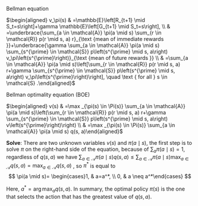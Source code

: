 Bellman equation

$\begin{aligned} v_\pi(s) & =\mathbb{E}\left[R_{t+1} \mid S_t=s\right]+\gamma \mathbb{E}\left[G_{t+1} \mid S_t=s\right], \\ & =\underbrace{\sum_{a \in \mathcal{A}} \pi(a \mid s) \sum_{r \in \mathcal{R}} p(r \mid s, a) r}_{\text {mean of immediate rewards }}+\underbrace{\gamma \sum_{a \in \mathcal{A}} \pi(a \mid s) \sum_{s^{\prime} \in \mathcal{S}} p\left(s^{\prime} \mid s, a\right) v_\pi\left(s^{\prime}\right)}_{\text {mean of future rewards }} \\ & =\sum_{a \in \mathcal{A}} \pi(a \mid s)\left[\sum_{r \in \mathcal{R}} p(r \mid s, a) r+\gamma \sum_{s^{\prime} \in \mathcal{S}} p\left(s^{\prime} \mid s, a\right) v_\pi\left(s^{\prime}\right)\right], \quad \text { for all } s \in \mathcal{S} .\end{aligned}$

Bellman optimality equation (BOE)  

$\begin{aligned} v(s) & =\max _{\pi(s) \in \Pi(s)} \sum_{a \in \mathcal{A}} \pi(a \mid s)\left(\sum_{r \in \mathcal{R}} p(r \mid s, a) r+\gamma \sum_{s^{\prime} \in \mathcal{S}} p\left(s^{\prime} \mid s, a\right) v\left(s^{\prime}\right)\right) \\ & =\max _{\pi(s) \in \Pi(s)} \sum_{a \in \mathcal{A}} \pi(a \mid s) q(s, a)\end{aligned}$

**Solve**: There are two unknown variables $v(s)$ and $\pi(a \mid s)$, the first step is to solve $\pi$ on the right-hand side of the equation, because of $\sum_a \pi(a \mid s)=1$, regardless of $q(s,a)$ we have $\sum_{a \in \mathcal{A}} \pi(a \mid s) q(s, a) \leq \sum_{a \in \mathcal{A}} \pi(a \mid s) \max _{a \in \mathcal{A}} q(s, a)=\max _{a \in \mathcal{A}} q(s, a)$ , so $\pi^*$ is equal to
$$
\pi(a \mid s)= \begin{cases}1, & a=a^*, \\ 0, & a \neq a^*\end{cases}
$$

Here, $a^*=\arg \max _a q(s, a)$. In summary, the optimal policy $\pi(s)$ is the one that selects the action that has the greatest value of $q(s, a)$.

